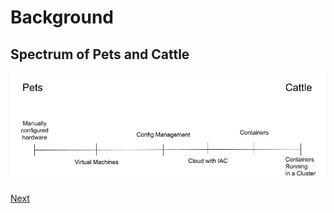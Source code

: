 # Background 
## Spectrum of Pets and Cattle 

![Pets and Cattle](../images/petsvscattle.jpg)

[Next](technology.md)
